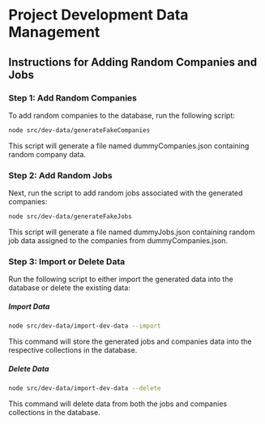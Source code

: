 # Project Development Data Management

## Instructions for Adding Random Companies and Jobs

### Step 1: Add Random Companies

To add random companies to the database, run the following script:

```bash
node src/dev-data/generateFakeCompanies
```

This script will generate a file named dummyCompanies.json containing random company data.

### Step 2: Add Random Jobs

Next, run the script to add random jobs associated with the generated companies:

```bash
node src/dev-data/generateFakeJobs
```

This script will generate a file named dummyJobs.json containing random job data assigned to the companies from dummyCompanies.json.

### Step 3: Import or Delete Data

Run the following script to either import the generated data into the database or delete the existing data:

##### Import Data

```bash
node src/dev-data/import-dev-data --import
```

This command will store the generated jobs and companies data into the respective collections in the database.

##### Delete Data

```bash
node src/dev-data/import-dev-data --delete
```

This command will delete data from both the jobs and companies collections in the database.
